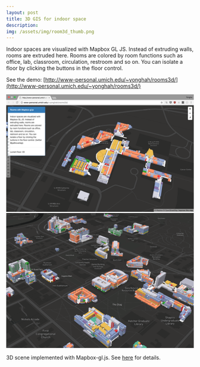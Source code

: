 ```yaml
---
layout: post
title: 3D GIS for indoor space
description: 
img: /assets/img/room3d_thumb.png
---
```

Indoor spaces are visualized with Mapbox GL JS. Instead of extruding walls, rooms are extruded here. Rooms are colored by room functions such as office, lab, classroom, circulation, restroom and so on. You can isolate a floor by clicking the buttons in the floor control. 

See the demo:
[http://www-personal.umich.edu/~yonghah/rooms3d/](http://www-personal.umich.edu/~yonghah/rooms3d/)

<div>
	<img width='600' src="/img/room3d_window.png"/>
</div>


<div>
	<img width='600' src="/img/room3d_campus.png"/>
</div>

3D scene implemented with Mapbox-gl.js. See [here](https://www.mapbox.com/mapbox-gl-js/style-spec/#layers-fill-extrusion) for details. 
